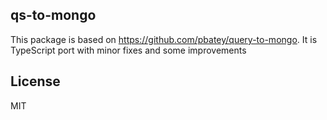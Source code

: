 ## qs-to-mongo

This package is based on https://github.com/pbatey/query-to-mongo. It is TypeScript port with minor fixes and some improvements

## License

MIT
